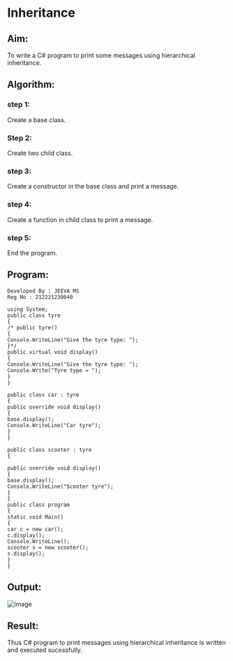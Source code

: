 # Inheritance

## Aim:
To write a C# program to print some messages using hierarchical inheritance.

## Algorithm:
### step 1:
Create a base class.

### Step 2: 
Create two child class.

### step 3: 
Create a constructor in the base class and print a message.

### step 4:
Create a function in child class to print a message.

### step 5: 
End the program.

## Program:
```
Developed By : JEEVA MS
Reg No : 212221230040
```
```
using System;
public class tyre
{
/* public tyre()
{
Console.WriteLine("Give the tyre type: ");
}*/
public virtual void display()
{
Console.WriteLine("Give the tyre type: ");
Console.Write("Tyre type = ");
}
}

public class car : tyre
{
public override void display()
{
base.display();
Console.WriteLine("Car tyre");
}
}

public class scooter : tyre
{

public override void display()
{
base.display();
Console.WriteLine("Scooter tyre");
}
}
public class program
{
static void Main()
{
car c = new car();
c.display();
Console.WriteLine();
scooter s = new scooter();
s.display();
}
}
```


## Output:
![image](https://github.com/Mothesh-M127/Inheritance/assets/94170892/9dd18caa-dac6-4bd3-abf6-63c868e5a253)


## Result:
Thus C# program to print messages using hierarchical inheritance is written and executed sucessfully.
